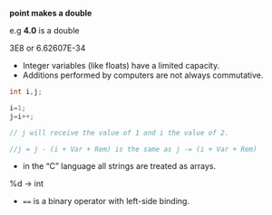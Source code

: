 **point makes a double**

e.g **4.0** is a double

3E8 or 6.62607E-34

- Integer variables (like floats) have a limited capacity.
- Additions performed by computers are not always commutative.

```C
int i,j;

i=1;
j=i++;

// j will receive the value of 1 and i the value of 2.

//j = j - (i + Var + Rem) is the same as j -= (i + Var + Rem)
```
- in the “C” language all strings are treated as arrays.

%d -> int
- ```==``` is a binary operator with left-side binding.
